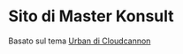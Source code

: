 # Sito di Master Konsult
Basato sul tema [Urban di Cloudcannon](https://github.com/CloudCannon/urban-jekyll-template)